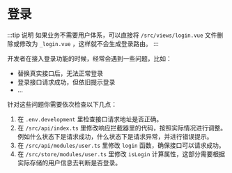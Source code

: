 # 登录

:::tip 说明
如果业务不需要用户体系，可以直接将 `/src/views/login.vue` 文件删除或修改为 `_login.vue` ，这样就不会生成登录路由。
:::

开发者在接入登录功能的时候，经常会遇到一些问题，比如：

- 替换真实接口后，无法正常登录
- 登录接口请求成功，但依旧提示登录
- ...

针对这些问题你需要依次检查以下几点：

1. 在 `.env.development` 里检查接口请求地址是否正确。
2. 在 `/src/api/index.ts` 里修改响应拦截器里的代码，按照实际情况进行调整。例如什么状态下是请求成功，什么状态下是请求异常，并进行错误提示。
3. 在 `/src/api/modules/user.ts` 里修改 `login` 函数，确保接口可以请求成功。
4. 在 `/src/store/modules/user.ts` 里修改 `isLogin` 计算属性，这部分需要根据实际存储的用户信息去判断是否登录。
